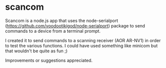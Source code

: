 # scancom
Scancom is a node.js app that uses the node-serialport
(https://github.com/voodootikigod/node-serialport) package to send commands
to a device from a terminal prompt.

I created it to send commands to a scanning receiver (AOR AR-NV1) in order to
test the various functions. I could have used something like minicom but that
wouldn't be quite as fun ;)

Improvements or suggestions appreciated.
